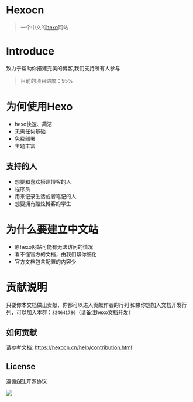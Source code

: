 # Hexocn
> 一个中文的[hexo](https://hexocn.cn/)网站

# Introduce

致力于帮助你搭建完美的博客,我们支持所有人参与

> 目前的项目进度：95%

# 为何使用Hexo
* hexo快速、简洁
* 无需任何基础
* 免费部署
* 主题丰富

## 支持的人
* 想要和喜欢搭建博客的人
* 程序员
* 用来记录生活或者笔记的人
* 想要拥有酷炫博客的学生

# 为什么要建立中文站
- 原hexo网站可能有无法访问的情况
- 看不懂官方的文档，由我们帮你细化
- 官方文档包含配置的内容少


# 贡献说明
只要你本文档做出贡献，你都可以进入贡献作者的行列
如果你想加入文档开发行列，可以加入本群：`824641786`（请备注hexo文档开发）

## 如何贡献
请参考文档: <https://hexocn.cn/help/contribution.html>

## License

遵循[GPL](https://github.com/kjhuanhao/hexocn/blob/master/LICENSE)开源协议

<a href="https://app.fossa.com/projects/git%2Bgithub.com%2Fkjhuanhao%2Fhexocn?ref=badge_small" alt="FOSSA Status"><img src="https://app.fossa.com/api/projects/git%2Bgithub.com%2Fkjhuanhao%2Fhexocn.svg?type=small"/></a>
